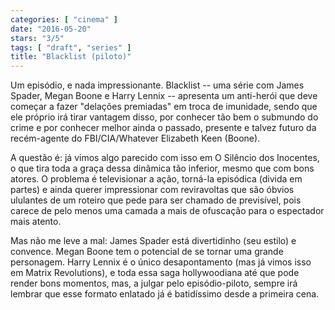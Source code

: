 ```yaml
---
categories: [ "cinema" ]
date: "2016-05-20"
stars: "3/5"
tags: [ "draft", "series" ]
title: "Blacklist (piloto)"
---
```

Um episódio, e nada impressionante. Blacklist -- uma série com James
Spader, Megan Boone e Harry Lennix -- apresenta um anti-herói que deve
começar a fazer "delações premiadas" em troca de imunidade, sendo que
ele próprio irá tirar vantagem disso, por conhecer tão bem o submundo
do crime e por conhecer melhor ainda o passado, presente e talvez futuro
da recém-agente do FBI/CIA/Whatever Elizabeth Keen (Boone).

A questão é: já vimos algo parecido com isso em O Silêncio dos
Inocentes, o que tira toda a graça dessa dinâmica tão inferior,
mesmo que com bons atores. O problema é televisionar a ação, torná-la
episódica (divida em partes) e ainda querer impressionar com reviravoltas
que são óbvios ululantes de um roteiro que pede para ser chamado de
previsível, pois carece de pelo menos uma camada a mais de ofuscação
para o espectador mais atento.

Mas não me leve a mal: James Spader está divertidinho (seu estilo)
e convence. Megan Boone tem o potencial de se tornar uma grande
personagem. Harry Lennix é o único desapontamento (mas já vimos isso em
Matrix Revolutions), e toda essa saga hollywoodiana até que pode render
bons momentos, mas, a julgar pelo episódio-piloto, sempre irá lembrar
que esse formato enlatado já é batidíssimo desde a primeira cena.
